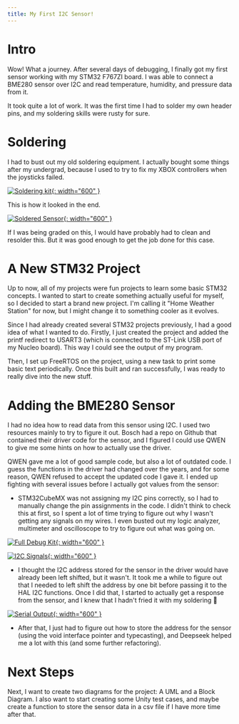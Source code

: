 ```yaml
---
title: My First I2C Sensor!
---
```


# Intro
Wow! What a journey. After several days of debugging, I finally got my first sensor working with my STM32 F767ZI board. I was able to connect a BME280 sensor over I2C
 and read temperature, humidity, and pressure data from it.

It took quite a lot of work. It was the first time I had to solder my own header pins, and my soldering skills were rusty for sure.

# Soldering 
I had to bust out my old soldering equipment. I actually bought some things after my undergrad, because I used to try to fix my XBOX controllers when the joysticks failed.

[![Soldering kit](/assets/posts/2025-07-20-first_i2c_sensor/soldering_kit.jpg){: width="600" }](/assets/posts/2025-07-20-first_i2c_sensor/soldering_kit.jpg)

This is how it looked in the end.

[![Soldered Sensor](/assets/posts/2025-07-20-first_i2c_sensor/sensor_header_soldered.jpg){: width="600" }](/assets/posts/2025-07-20-first_i2c_sensor/sensor_header_soldered.jpg)

If I was being graded on this, I would have probably had to clean and resolder this. But it was good enough to get the job done for this case.

# A New STM32 Project

Up to now, all of my projects were fun projects to learn some basic STM32 concepts. I wanted to start to create something actually useful
for myself, so I decided to start a brand new project. I'm calling it "Home Weather Station" for now, but I might change it to something
cooler as it evolves. 

Since I had already created several STM32 projects previously, I had a good idea of what I wanted to do. Firstly, I just created the project
and added the printf redirect to USART3 (which is connected to the ST-Link USB port of my Nucleo board). This way I could see the output 
of my program.

Then, I set up FreeRTOS on the project, using a new task to print some basic text periodically. Once this built and ran successfully,
I was ready to really dive into the new stuff.

# Adding the BME280 Sensor

I had no idea how to read data from this sensor using I2C. I used two resources mainly to try to figure it out. Bosch had a repo on Github
that contained their driver code for the sensor, and I figured I could use QWEN to give me some hints on how to actually use the driver.

QWEN gave me a lot of good sample code, but also a lot of outdated code. I guess the functions in the driver had changed over the years, 
and for some reason, QWEN refused to accept the updated code I gave it. I ended up fighting with several issues before I actually got 
values from the sensor:

- STM32CubeMX was not assigning my I2C pins correctly, so I had to manually change the pin assignments in the code. I didn't think 
to check this at first, so I spent a lot of time trying to figure out why I wasn't getting any signals on my wires. I even busted out
my logic analyzer, multimeter and oscilloscope to try to figure out what was going on.

[![Full Debug Kit](/assets/posts/2025-07-20-first_i2c_sensor/full_debug_kit.jpg){: width="600" }](/assets/posts/2025-07-20-first_i2c_sensor/full_debug_kit.jpg)

[![I2C Signals](/assets/posts/2025-07-20-first_i2c_sensor/i2c_start.PNG){: width="600" }](/assets/posts/2025-07-20-first_i2c_sensor/i2c_start.PNG)

- I thought the I2C address stored for the sensor in the driver would have already been left shifted, but it wasn't. It took me a while to
figure out that I needed to left shift the address by one bit before passing it to the HAL I2C functions. Once I did that, I started
to actually get a response from the sensor, and I knew that I hadn't fried it with my soldering 🎉

[![Serial Output](/assets/posts/2025-07-20-first_i2c_sensor/serial_output.PNG){: width="600" }](/assets/posts/2025-07-20-first_i2c_sensor/serial_output.PNG)

- After that, I just had to figure out how to store the address for the sensor (using the void interface pointer and typecasting), and
Deepseek helped me a lot with this (and some further refactoring).

# Next Steps

Next, I want to create two diagrams for the project: A UML and a Block Diagram. I also want to start creating some Unity test cases, 
and maybe create a function to store the sensor data in a csv file if I have more time after that.